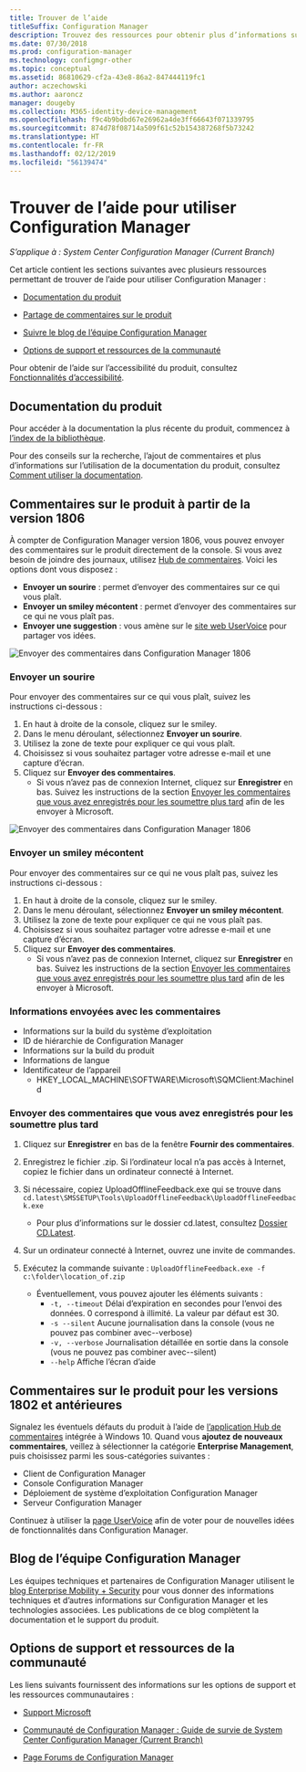 ```yaml
---
title: Trouver de l’aide
titleSuffix: Configuration Manager
description: Trouvez des ressources pour obtenir plus d’informations sur Configuration Manager.
ms.date: 07/30/2018
ms.prod: configuration-manager
ms.technology: configmgr-other
ms.topic: conceptual
ms.assetid: 86810629-cf2a-43e8-86a2-847444119fc1
author: aczechowski
ms.author: aaroncz
manager: dougeby
ms.collection: M365-identity-device-management
ms.openlocfilehash: f9c4b9bdbd67e26962a4de3ff66643f071339795
ms.sourcegitcommit: 874d78f08714a509f61c52b154387268f5b73242
ms.translationtype: HT
ms.contentlocale: fr-FR
ms.lasthandoff: 02/12/2019
ms.locfileid: "56139474"
---
```

# <a name="find-help-for-using-configuration-manager"></a>Trouver de l’aide pour utiliser Configuration Manager

*S’applique à : System Center Configuration Manager (Current Branch)*

Cet article contient les sections suivantes avec plusieurs ressources permettant de trouver de l’aide pour utiliser Configuration Manager :  

- [Documentation du produit](#bkmk_Info)  

- [Partage de commentaires sur le produit](#product-feedback)  

- [Suivre le blog de l’équipe Configuration Manager](#BKMK_ProductGroupBlog)  

- [Options de support et ressources de la communauté](#BKMK_SupportOptions)  

Pour obtenir de l’aide sur l’accessibilité du produit, consultez [Fonctionnalités d’accessibilité](/sccm/core/understand/accessibility-features).  



##  <a name="bkmk_Info"></a> Documentation du produit  

Pour accéder à la documentation la plus récente du produit, commencez à [l’index de la bibliothèque](https://docs.microsoft.com/sccm/).  

<a name="BKMK_SearchTips"></a>  

Pour des conseils sur la recherche, l’ajout de commentaires et plus d’informations sur l’utilisation de la documentation du produit, consultez [Comment utiliser la documentation](/sccm/core/understand/use-docs).  



<a name="product-feedback"></a>  

## <a name="BKMK_1806Feedback"></a> Commentaires sur le produit à partir de la version 1806

À compter de Configuration Manager version 1806, vous pouvez envoyer des commentaires sur le produit directement de la console. Si vous avez besoin de joindre des journaux, utilisez [Hub de commentaires](#BKMK_FeedbackHub). Voici les options dont vous disposez :<!--1357542-->

  - **Envoyer un sourire** : permet d’envoyer des commentaires sur ce qui vous plaît.
  - **Envoyer un smiley mécontent** : permet d’envoyer des commentaires sur ce qui ne vous plaît pas.
  - **Envoyer une suggestion** : vous amène sur le [site web UserVoice](https://configurationmanager.uservoice.com/) pour partager vos idées.

![Envoyer des commentaires dans Configuration Manager 1806](media/1806-send-a-smile.png)


### <a name="send-a-smile"></a>Envoyer un sourire

Pour envoyer des commentaires sur ce qui vous plaît, suivez les instructions ci-dessous : 
1. En haut à droite de la console, cliquez sur le smiley. 
2. Dans le menu déroulant, sélectionnez **Envoyer un sourire**.
3. Utilisez la zone de texte pour expliquer ce qui vous plaît. 
4. Choisissez si vous souhaitez partager votre adresse e-mail et une capture d’écran. 
5. Cliquez sur **Envoyer des commentaires**.
     - Si vous n’avez pas de connexion Internet, cliquez sur **Enregistrer** en bas. Suivez les instructions de la section [Envoyer les commentaires que vous avez enregistrés pour les soumettre plus tard](#BKMK_NoInternet) afin de les envoyer à Microsoft. 

![Envoyer des commentaires dans Configuration Manager 1806](media/1806-feedback-form.png)


### <a name="send-a-frown"></a>Envoyer un smiley mécontent

Pour envoyer des commentaires sur ce qui ne vous plaît pas, suivez les instructions ci-dessous :

1. En haut à droite de la console, cliquez sur le smiley. 
2. Dans le menu déroulant, sélectionnez **Envoyer un smiley mécontent**.
3. Utilisez la zone de texte pour expliquer ce qui ne vous plaît pas. 
4. Choisissez si vous souhaitez partager votre adresse e-mail et une capture d’écran. 
5. Cliquez sur **Envoyer des commentaires**.
     - Si vous n’avez pas de connexion Internet, cliquez sur **Enregistrer** en bas. Suivez les instructions de la section [Envoyer les commentaires que vous avez enregistrés pour les soumettre plus tard](#BKMK_NoInternet) afin de les envoyer à Microsoft.  


### <a name="information-sent-with-feedback"></a>Informations envoyées avec les commentaires
 
   - Informations sur la build du système d’exploitation
   - ID de hiérarchie de Configuration Manager
   - Informations sur la build du produit
   - Informations de langue
   - Identificateur de l’appareil 
       - HKEY_LOCAL_MACHINE\SOFTWARE\Microsoft\SQMClient:MachineId


### <a name="BKMK_NoInternet"></a> Envoyer des commentaires que vous avez enregistrés pour les soumettre plus tard

1. Cliquez sur **Enregistrer** en bas de la fenêtre **Fournir des commentaires**. 
2. Enregistrez le fichier .zip. Si l’ordinateur local n’a pas accès à Internet, copiez le fichier dans un ordinateur connecté à Internet. 
3. Si nécessaire, copiez UploadOfflineFeedback.exe qui se trouve dans `cd.latest\SMSSETUP\Tools\UploadOfflineFeedback\UploadOfflineFeedback.exe`
    - Pour plus d’informations sur le dossier cd.latest, consultez [Dossier CD.Latest](../servers/manage/the-cd.latest-folder.md).

4. Sur un ordinateur connecté à Internet, ouvrez une invite de commandes. 
5. Exécutez la commande suivante : `UploadOfflineFeedback.exe -f c:\folder\location_of.zip`
    
    - Éventuellement, vous pouvez ajouter les éléments suivants :
        -  `-t, --timeout` Délai d’expiration en secondes pour l’envoi des données. 0 correspond à illimité. La valeur par défaut est 30.
        - `-s --silent` Aucune journalisation dans la console (vous ne pouvez pas combiner avec--verbose)
        - `-v, --verbose` Journalisation détaillée en sortie dans la console (vous ne pouvez pas combiner avec--silent)
        - `--help` Affiche l’écran d’aide



##  <a name="BKMK_FeedbackHub"></a> Commentaires sur le produit pour les versions 1802 et antérieures

Signalez les éventuels défauts du produit à l’aide de [l’application Hub de commentaires](https://support.microsoft.com/help/4021566/windows-10-send-feedback-to-microsoft-with-feedback-hub-app) intégrée à Windows 10. Quand vous **ajoutez de nouveaux commentaires**, veillez à sélectionner la catégorie **Enterprise Management**, puis choisissez parmi les sous-catégories suivantes :
 - Client de Configuration Manager
 - Console Configuration Manager
 - Déploiement de système d’exploitation Configuration Manager
 - Serveur Configuration Manager

Continuez à utiliser la [page UserVoice](https://configurationmanager.uservoice.com/) afin de voter pour de nouvelles idées de fonctionnalités dans Configuration Manager.


##  <a name="BKMK_ProductGroupBlog"></a> Blog de l’équipe Configuration Manager  

Les équipes techniques et partenaires de Configuration Manager utilisent le [blog Enterprise Mobility + Security](https://cloudblogs.microsoft.com/enterprisemobility/?product=system-center-configuration-manager) pour vous donner des informations techniques et d’autres informations sur Configuration Manager et les technologies associées. Les publications de ce blog complètent la documentation et le support du produit.  


##  <a name="BKMK_SupportOptions"></a> Options de support et ressources de la communauté  

Les liens suivants fournissent des informations sur les options de support et les ressources communautaires :  

-   [Support Microsoft](https://aka.ms/cmcbsupport)  

-   [Communauté de Configuration Manager : Guide de survie de System Center Configuration Manager (Current Branch)](https://social.technet.microsoft.com/wiki/contents/articles/33035.system-center-configuration-manager-current-branch-survival-guide.aspx )  

-   [Page Forums de Configuration Manager](https://social.technet.microsoft.com/Forums/en-US/home?category=ConfigMgrCB)  
    <!-- NOTE: the above URL requires "en-US" for the category to work -->
